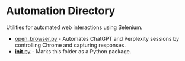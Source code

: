 # Automation Directory

Utilities for automated web interactions using Selenium.

- [open_browser.py](open_browser.py) - Automates ChatGPT and Perplexity sessions by controlling Chrome and capturing responses.
- [__init__.py](__init__.py) - Marks this folder as a Python package.
